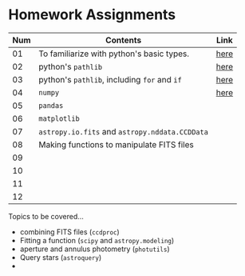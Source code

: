 # Homework Assignments

| Num  | Contents                                           | Link                                                         |
| ---- | -------------------------------------------------- | ------------------------------------------------------------ |
| 01   | To familiarize with python's basic types.          | [here](https://github.com/ysBach/AO2019/blob/master/Assignments/hw01.md) |
| 02   | python's ``pathlib``                               | [here](https://github.com/ysBach/AO2019/blob/master/Assignments/hw02-pathlib.md) |
| 03   | python's ``pathlib``, including ``for`` and ``if`` | [here](https://github.com/ysBach/AO2019/blob/master/Assignments/hw03-pathlib.md) |
| 04   | ``numpy``                                          | [here](https://github.com/ysBach/AO2019/blob/master/Assignments/hw04-numpy.md) |
| 05   | ``pandas``                                         |                                                              |
| 06   | ``matplotlib``                                     |                                                              |
| 07   | ``astropy.io.fits`` and ``astropy.nddata.CCDData`` |                                                              |
| 08   | Making functions to manipulate FITS files          |                                                              |
| 09   |                                                    |                                                              |
| 10   |                                                    |                                                              |
| 11   |                                                    |                                                              |
| 12   |                                                    |                                                              |

Topics to be covered...

* combining FITS files (``ccdproc``)
* Fitting a function (``scipy`` and ``astropy.modeling``)
* aperture and annulus photometry (``photutils``)
* Query stars (``astroquery``)
* 

